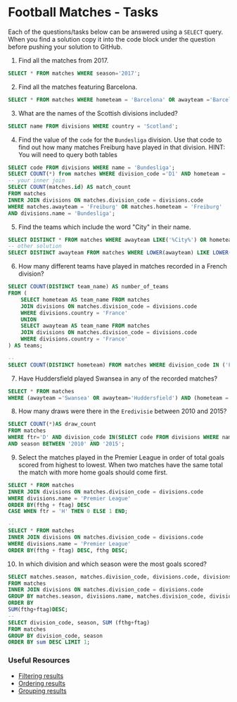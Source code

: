 # Football Matches - Tasks

Each of the questions/tasks below can be answered using a `SELECT` query. When you find a solution copy it into the code block under the question before pushing your solution to GitHub.

1) Find all the matches from 2017.

```sql
SELECT * FROM matches WHERE season='2017';


```

2) Find all the matches featuring Barcelona.

```sql
SELECT * FROM matches WHERE hometeam = 'Barcelona' OR awayteam ='Barcelona';


```

3) What are the names of the Scottish divisions included?

```sql
SELECT name FROM divisions WHERE country = 'Scotland';


```

4) Find the value of the `code` for the `Bundesliga` division. Use that code to find out how many matches Freiburg have played in that division. HINT: You will need to query both tables

```sql
SELECT code FROM divisions WHERE name = 'Bundesliga';
SELECT COUNT(*) from matches WHERE division_code ='D1' AND hometeam = 'Freiburg' OR awayteam = 'Freiburg';
-- your inner join
SELECT COUNT(matches.id) AS match_count
FROM matches
INNER JOIN divisions ON matches.division_code = divisions.code
WHERE matches.awayteam = 'Freiburg' OR matches.hometeam = 'Freiburg'
AND divisions.name = 'Bundesliga';


```

5) Find the teams which include the word "City" in their name. 

```sql
SELECT DISTINCT * FROM matches WHERE awayteam LIKE('%City%') OR hometeam LIKE('%City%');
-- other solution
SELECT DISTINCT awayteam FROM matches WHERE LOWER(awayteam) LIKE LOWER('%City%');


```

6) How many different teams have played in matches recorded in a French division?

```sql
SELECT COUNT(DISTINCT team_name) AS number_of_teams
FROM (
    SELECT hometeam AS team_name FROM matches
    JOIN divisions ON matches.division_code = divisions.code
    WHERE divisions.country = 'France'
    UNION
    SELECT awayteam AS team_name FROM matches
    JOIN divisions ON matches.division_code = divisions.code
    WHERE divisions.country = 'France'
) AS teams;

--
SELECT COUNT(DISTINCT hometeam) FROM matches WHERE division_code IN ('F1', 'F2');
```

7) Have Huddersfield played Swansea in any of the recorded matches?

```sql
SELECT * FROM matches 
WHERE (awayteam ='Swansea' OR awayteam='Huddersfield') AND (hometeam = 'Swansea' OR hometeam ='Huddersfield');


```

8) How many draws were there in the `Eredivisie` between 2010 and 2015?

```sql
SELECT COUNT(*)AS draw_count
FROM matches 
WHERE ftr='D' AND division_code IN(SELECT code FROM divisions WHERE name='Eredivisie')
AND season BETWEEN '2010' AND '2015';


```

9) Select the matches played in the Premier League in order of total goals scored from highest to lowest. When two matches have the same total the match with more home goals should come first.

```sql
SELECT * FROM matches
INNER JOIN divisions ON matches.division_code = divisions.code
WHERE divisions.name = 'Premier League'
ORDER BY(fthg + ftag) DESC
CASE WHEN ftr = 'H' THEN 0 ELSE 1 END;

--
SELECT * FROM matches
INNER JOIN divisions ON matches.division_code = divisions.code
WHERE divisions.name = 'Premier League'
ORDER BY(fthg + ftag) DESC, fthg DESC;
```

10) In which division and which season were the most goals scored?

```sql
SELECT matches.season, matches.division_code, divisions.code, divisions.name, SUM(fthg+ftag) 
FROM matches 
INNER JOIN divisions ON matches.division_code = divisions.code
GROUP BY matches.season, divisions.name, matches.division_code, divisions.code
ORDER BY 
SUM(fthg+ftag)DESC;
--
SELECT division_code, season, SUM (fthg+ftag)
FROM matches
GROUP BY division_code, season
ORDER BY sum DESC LIMIT 1;
```

### Useful Resources

- [Filtering results](https://www.w3schools.com/sql/sql_where.asp)
- [Ordering results](https://www.w3schools.com/sql/sql_orderby.asp)
- [Grouping results](https://www.w3schools.com/sql/sql_groupby.asp)